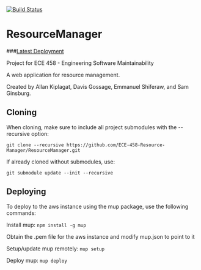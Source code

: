 [![Build Status](https://travis-ci.org/ECE-458-Resource-Manager/ResourceManager.svg?branch=master)](https://travis-ci.org/ECE-458-Resource-Manager/ResourceManager)

# ResourceManager

###[Latest Deployment](http://resourcemanage.xyz)

Project for ECE 458 - Engineering Software Maintainability

A web application for resource management.

Created by Allan Kiplagat, Davis Gossage, Emmanuel Shiferaw, and Sam Ginsburg.

## Cloning

When cloning, make sure to include all project submodules with the --recursive option:

`git clone --recursive https://github.com/ECE-458-Resource-Manager/ResourceManager.git`

If already cloned without submodules, use:

`git submodule update --init --recursive`


## Deploying

To deploy to the aws instance using the mup package, use the following commands:

Install mup: `npm install -g mup`

Obtain the .pem file for the aws instance and modify mup.json to point to it

Setup/update mup remotely: `mup setup`

Deploy mup: `mup deploy`

